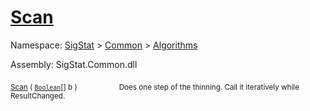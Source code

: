 # [Scan](./HSCPThinningStep-100664156.md)

Namespace: [SigStat]() > [Common](./../../README.md) > [Algorithms](./../README.md)

Assembly: SigStat.Common.dll

<sub>[Scan](./HSCPThinningStep-100664156.md) ( [`Boolean`](https://docs.microsoft.com/en-us/dotnet/api/System.Boolean)[] b )</sub>&nbsp; &nbsp; &nbsp; &nbsp; &nbsp; &nbsp; &nbsp; &nbsp; &nbsp;<sub>Does one step of the thinning. Call it iteratively while ResultChanged.</sub>
